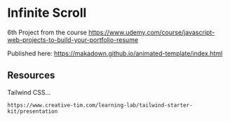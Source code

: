 # Infinite Scroll

6th Project from the course https://www.udemy.com/course/javascript-web-projects-to-build-your-portfolio-resume


Published here: https://makadown.github.io/animated-template/index.html

## Resources

Tailwind CSS...
```
https://www.creative-tim.com/learning-lab/tailwind-starter-kit/presentation
```

